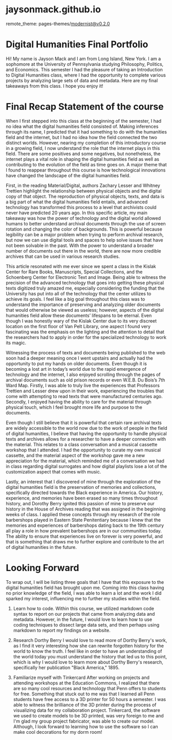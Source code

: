 # jaysonmack.github.io
remote_theme: pages-themes/modernist@v0.2.0


# Digital Humanities Final Portfolio
Hi! My name is Jayson Mack and I am from Long Island, New York. I am a sophomore 
at the University of Pennsylvania studying Philosophy, Politics, and Economics. This semester
I had the pleasure of taking an Introduction to Digital Humanities class, where I had the 
opportunity to complete various projects by analyzing large sets of data and metadata.
Here are my final takeaways from this class. I hope you enjoy it!


# Final Recap Statement of the course
When I first stepped into this class at the beginning of the semester, I had no idea what the digital humanities field consisted of. Making inferences through its name, I predicted that it had something to do with the humanities field and the internet, but I had no idea how the field connected the two distinct worlds. However, nearing my completion of this introductory course in a growing field, I now understand the role that the internet plays in this field. There are some positives and some negatives, but nonetheless, the internet plays a vital role in shaping the digital humanities field as well as contributing to the evolution of the field as time goes on. A major theme that I found to reappear throughout this course is how technological innovations have changed the landscape of the digital humanities field.

First, in the reading Material/Digital, authors Zachary Lesser and Whitney Trettien highlight the relationship between physical objects and the digital copy of that object. The reproduction of physical objects, texts, and data is a big part of what the digital humanities field entails, and advanced technology has transformed this process to a level that archivists could never have predicted 20 years ago. In this specific article, my main takeaway was how the power of technology and the digital world allowed humans to better understand archival documents through the use of screen rotation and changing the color of backgrounds. This is powerful because legibility can be a major problem when trying to perform archival research, but now we can use digital tools and spaces to help solve issues that have not been solvable in the past. With the power to understand a broader number of documents out there in the world, there are now more credible archives that can be used in various research studies.

This article resonated with me ever since we spent a class in the Kislak Center for Rare Books, Manuscripts, Special Collections, and the Schoenberg Center for Electronic Text and Image. Being able to witness the precision of the advanced technology that goes into getting these physical texts digitized truly amazed me, especially considering the funding that the University has put into all of the technology that the center utilizes to achieve its goals. I feel like a big goal throughout this class was to understand the importance of preserving and analyzing older documents that would otherwise be viewed as useless; however, aspects of the digital humanities field allow these documents’ lifespans to be eternal. Even though I was honestly wary of the Kislak Center due to its very discreet location on the first floor of Van Pelt Library, one aspect I found very fascinating was the emphasis on the lighting and the attention to detail that the researchers had to apply in order for the specialized technology to work its magic.

Witnessing the process of texts and documents being published to the web soon had a deeper meaning once I went upstairs and actually had the opportunity to put my hands on older documents. Even though it is becoming a lost art in today’s world due to the rapid emergence of technology and the internet, I also enjoyed scrolling through the pages of archival documents such as old prison records or even W.E.B. Du Bois’s 7th Ward Map. Firstly, I was able to truly live the experiences that Professors Trettien and Lesser drew upon in their work, experiencing the troubles that come with attempting to read texts that were manufactured centuries ago. Secondly, I enjoyed having the ability to care for the material through physical touch, which I feel brought more life and purpose to the documents.

Even though I still believe that it is powerful that certain rare archival texts are widely accessible to the world now due to the work of people in the field of digital humanities, I believe that having the opportunity to handle physical texts and archives allows for a researcher to have a deeper connection with the material. This relates to a class conversation and a musical cassette workshop that I attended. I had the opportunity to curate my own musical cassette, and the material aspect of the workshop gave me a new appreciation for the material, which reminded me of a conversation we had in class regarding digital surrogates and how digital playlists lose a lot of the customization aspect that comes with music.

Lastly, an interest that I discovered of mine through the exploration of the digital humanities field is the preservation of memories and collections, specifically directed towards the Black experience in America. Our history, experience, and memories have been erased so many times throughout history, and Dorothy Berry ignited this passion of mine to preserve our history in the House of Archives reading that was assigned in the beginning weeks of class. I applied these concepts through my research of the role barbershops played in Eastern State Penitentiary because I knew that the memories and experiences of barbershops dating back to the 19th century all play a role in how prevalent barbershops are in our communities today. The ability to ensure that experiences live on forever is very powerful, and that is something that draws me to further explore and contribute to the art of digital humanities in the future.


# Looking Forward 
To wrap out, I will be listing three goals that I have that this exposure to the digital humanities field
has brought upon me. Coming into this class having no prior knowledge of the field, I was able to learn
a lot and the work I did sparked my interest, influencing me to further my studies within the field.

1. Learn how to code.
   Within this course, we utilized markdown code syntax to report on our projects that came from analyzing
   data and metadata. However, in the future, I would love to learn how to use coding techniques to dissect
   large data sets, and then perhaps using markdown to report my findings on a website.

2. Research Dorthy Berry
   I would love to read more of Dorthy Berry's work, as I find it very interesting how she can rewrite
   forgotten history for the world to know the truth. I feel like in order to have an understanding
   of the world today you must understand the history that led us to this point, which is why
   I would love to learn more about Dorthy Berry's research, specifically her publication "Black America," 1895.

3. Familiarize myself with Tinkercard
   After working on projects and attending workshops at the Education Commons, I realized that there are so many
   cool resources and technology that Penn offers to students for free. Something that stuck out to me was that I
   learned all Penn students have free access to a 3D printer for 50 hours a semester. I was able to witness the
   brilliance of the 3D printer during the process of visualizing data for my collaboration project. Tinkercard,
   the software we used to create models to be 3D printed, was very foreign to me and I'm glad my group project fabricator,
    was able to create our model. Although, I look forward to learning how to use the software so I can make cool
   decorations for my dorm room!
